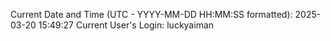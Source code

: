 Current Date and Time (UTC - YYYY-MM-DD HH:MM:SS formatted): 2025-03-20 15:49:27
Current User's Login: luckyaiman
